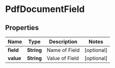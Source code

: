

# PdfDocumentField


## Properties

| Name | Type | Description | Notes |
|------------ | ------------- | ------------- | -------------|
|**field** | **String** | Name of Field |  [optional] |
|**value** | **String** | Value of Field |  [optional] |



